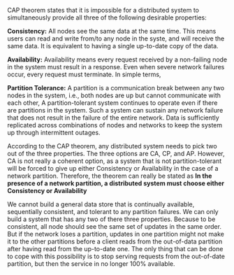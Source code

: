 CAP theorem states that it is impossible for a distributed system to simultaneously provide all three of the following desirable properties:

**Consistency:** All nodes see the same data at the same time. This means users can read and write from/to any node in the syste, and will receive the same data. It is equivalent to having a single up-to-date copy of the data.

**Availability:** Availability means every request received by a non-failing node in the system must result in a response. Even when severe network failures occur, every request must terminate. In simple terms, 

**Partition Tolerance:** A partition is a communication break between any two nodes in the system, i.e., both nodes are up but cannot communicate with each other, A partition-tolerant system continues to operate even if there are partitions in the system. Such a system can sustain any network failure that does not result in the failure of the entire network. Data is sufficiently replicated across combinations of nodes and networks to keep the system up through intermittent outages.

According to the CAP theorem, any distributed system needs to pick two out of the three properties. The three options are CA, CP, and AP. However, CA is not really a coherent option, as a system that is not partition-tolerant will be forced to give up either Consistency or Availability in the case of a network partition. Therefore, the theorem can really be stated as **In the presence of a network partition, a distributed system must choose either Consistency or Availability**

We cannot build a general data store that is continually available, sequentially consistent, and tolerant to any partition failures. We can only build a system that has any two of there three properties. Because to be consistent, all node should see the same set of updates in the same order. But if the network loses a partition, updates in one partition might not make it to the other partitions before a client reads from the out-of-data partition after having read from the up-to-date one. The only thing that can be done to cope with this possibility  is to stop serving requests from the out-of-date partition, but then the service in no longer 100% available.